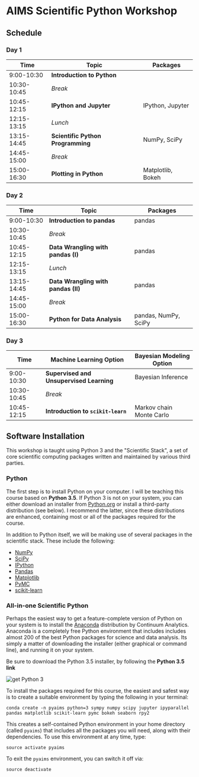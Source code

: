 # AIMS Scientific Python Workshop

## Schedule

### Day 1

| Time | Topic | Packages |
|-------|-------|----------|
|9:00-10:30|**Introduction to Python**|          |
|10:30-10:45|*Break*|          |
|10:45-12:15|**IPython and Jupyter**|IPython, Jupyter|
|12:15-13:15|*Lunch*|          |
|13:15-14:45|**Scientific Python Programming**|NumPy, SciPy|
|14:45-15:00|*Break*|          |
|15:00-16:30|**Plotting in Python**       |Matplotlib, Bokeh|

### Day 2

| Time | Topic | Packages |
|-------|-------|----------|
|9:00-10:30|**Introduction to pandas**|pandas|
|10:30-10:45|*Break*|          |
|10:45-12:15|**Data Wrangling with pandas (I)**|pandas|
|12:15-13:15|*Lunch*|          |
|13:15-14:45|**Data Wrangling with pandas (II)**|pandas|
|14:45-15:00|*Break*|          |
|15:00-16:30|**Python for Data Analysis**|pandas, NumPy, SciPy|

### Day 3

| Time | Machine Learning Option | Bayesian Modeling Option |
|-------|-------|----------|
|9:00-10:30|**Supervised and Unsupervised Learning**|Bayesian Inference|
|10:30-10:45|*Break*|          |
|10:45-12:15|**Introduction to `scikit-learn`**|Markov chain Monte Carlo|


   
## Software Installation

This workshop is taught using Python 3 and the "Scientific Stack", a set of core scientific computing packages written and maintained by various third parties.

### Python

The first step is to install Python on your computer. I will be teaching this course based on **Python 3.5**. If Python 3 is not on your system, you can either download an installer from [Python.org](http://python.org) or install a third-party distribution (see below). I recommend the latter, since these distributions are enhanced, containing most or all of the packages required for the course.

In addition to Python itself, we will be making use of several packages in the scientific stack. These include the following:

* [NumPy](http://www.numpy.org/ "NumPy &mdash; Numpy")
* [SciPy](http://www.scipy.org/ "SciPy.org &mdash; SciPy.org")
* [IPython](http://ipython.org/ "Announcements &mdash; IPython")
* [Pandas](http://pandas.pydata.org/ "Python Data Analysis Library &mdash; pandas: Python Data Analysis Library")
* [Matplotlib](http://matplotlib.org/ "matplotlib: python plotting &mdash; Matplotlib 1.2.1 documentation")
* [PyMC](https://github.com/pymc-devs/pymc "pymc-devs/pymc · GitHub")
* [scikit-learn](http://scikit-learn.org/ "scikit-learn: machine learning in Python &mdash; scikit-learn 0.13.1 documentation")

### All-in-one Scientific Python

Perhaps the easiest way to get a feature-complete version of Python on your system is to install the [Anaconda](http://continuum.io/downloads.html) distribution by Continuum Analytics. Anaconda is a completely free Python environment that includes includes almost 200 of the best Python packages for science and data analysis. Its simply a matter of downloading the installer (either graphical or command line), and running it on your system.

Be sure to download the Python 3.5 installer, by following the **Python 3.5 link**

![get Python 3](http://fonnesbeck-dropshare.s3.amazonaws.com/687474703a2f2f666f6e6e65736265636b2d64726f7073686172652e73332e616d617a6f6e6177732e636f6d2f53637265656e2d53686f742d323031362d30332d31382d61742d332e32342e32362d504d2e706e67.png)

To install the packages required for this course, the easiest and safest way is to create a suitable environment by typing the following in your terminal:

    conda create -n pyaims python=3 sympy numpy scipy jupyter ipyparallel pandas matplotlib scikit-learn pymc bokeh seaborn rpy2

This creates a self-contained Python environment in your home directory (called `pyaims`) that includes all the packages you will need, along with their dependencies. To use this environment at any time, type:

    source activate pyaims

To exit the `pyaims` environment, you can switch it off via:

    source deactivate